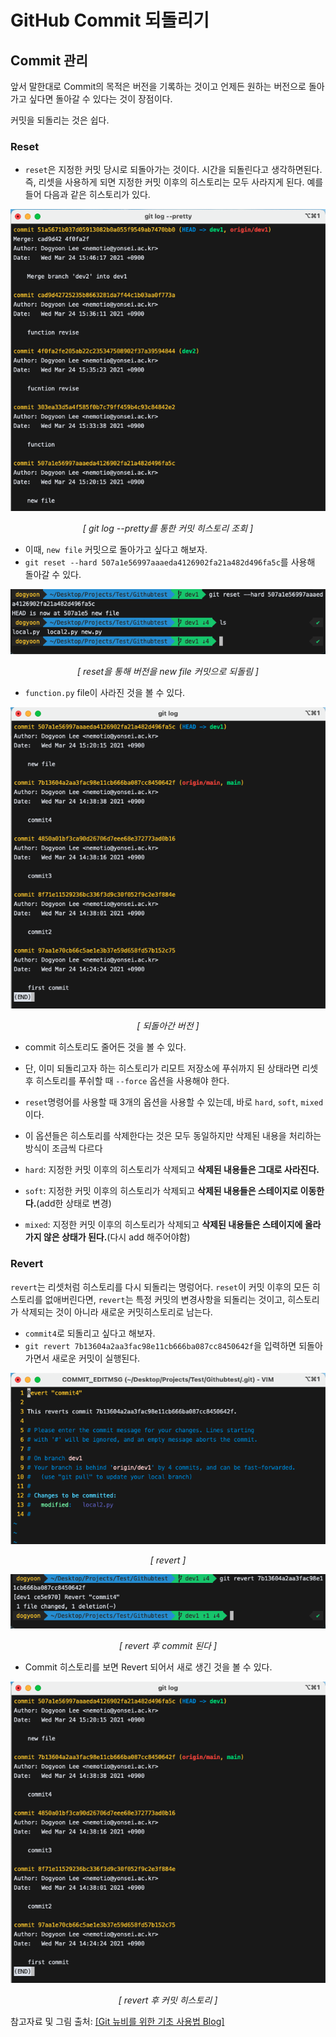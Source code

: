 # GitHub Commit 되돌리기
## Commit 관리

앞서 말한대로 Commit의 목적은 버전을 기록하는 것이고 언제든 원하는 버전으로 돌아가고 싶다면 돌아갈 수 있다는 것이 장점이다.

커밋을 되돌리는 것은 쉽다.

### Reset

- `reset`은 지정한 커밋 당시로 되돌아가는 것이다. 시간을 되돌린다고 생각하면된다. 즉, 리셋을 사용하게 되면 지정한 커밋 이후의 히스토리는 모두 사라지게 된다. 예를들어 다음과 같은 히스토리가 있다.


<p align="center">
	<img src='./images/43.png'>
</p>
<p align="center">
    <em>[ git log --pretty를 통한 커밋 히스토리 조회 ]</em>
</p>

- 이때, `new file` 커밋으로 돌아가고 싶다고 해보자.
- `git reset --hard 507a1e56997aaaeda4126902fa21a482d496fa5c`를 사용해 돌아갈 수 있다.

<p align="center">
	<img src='./images/44.png'>
</p>
<p align="center">
    <em>[ reset을 통해 버전을 new file 커밋으로 되돌림 ]</em>
</p>

- `function.py` file이 사라진 것을 볼 수 있다.

<p align="center">
	<img src='./images/45.png'>
</p>
<p align="center">
    <em>[ 되돌아간 버전 ]</em>
</p>

- commit 히스토리도 줄어든 것을 볼 수 있다.
- 단, 이미 되돌리고자 하는 히스토리가 리모트 저장소에 푸쉬까지 된 상태라면 리셋 후 히스토리를 푸쉬할 때 `--force` 옵션을 사용해야 한다.


- `reset`명령어를 사용할 때 3개의 옵션을 사용할 수 있는데, 바로 `hard`, `soft`, `mixed`이다.
- 이 옵션들은 히스토리를 삭제한다는 것은 모두 동일하지만 삭제된 내용을 처리하는 방식이 조금씩 다르다

- `hard`: 지정한 커밋 이후의 히스토리가 삭제되고 **삭제된 내용들은 그대로 사라진다.**
- `soft`: 지정한 커밋 이후의 히스토리가 삭제되고 **삭제된 내용들은 스테이지로 이동한다.**(add한 상태로 변경)
- `mixed`: 지정한 커밋 이후의 히스토리가 삭제되고 **삭제된 내용들은 스테이지에 올라가지 않은 상태가 된다.**(다시 add 해주어야함)

### Revert

`revert`는 리셋처럼 히스토리를 다시 되돌리는 명렁어다. `reset`이 커밋 이후의 모든 히스토리를 없애버린다면, `revert`는 특정 커밋의 변경사항을 되돌리는 것이고, 히스토리가 삭제되는 것이 아니라 새로운 커밋히스토리로 남는다.


- `commit4`로 되돌리고 싶다고 해보자. 
- `git revert 7b13604a2aa3fac98e11cb666ba087cc8450642f`을 입력하면 되돌아가면서 새로운 커밋이 실행된다.

<p align="center">
	<img src='./images/46.png'>
</p>
<p align="center">
    <em>[ revert ]</em>
</p>

<p align="center">
	<img src='./images/47.png'>
</p>
<p align="center">
    <em>[ revert 후 commit 된다 ]</em>
</p>

- Commit 히스토리를 보면 Revert 되어서 새로 생긴 것을 볼 수 있다.

<p align="center">
	<img src='./images/45.png'>
</p>
<p align="center">
    <em>[ revert 후 커밋 히스토리 ]</em>
</p>

참고자료 및 그림 출처: [[Git 뉴비를 위한 기초 사용법 Blog]](https://evan-moon.github.io/2019/07/28/git-tutorial-advanced/)